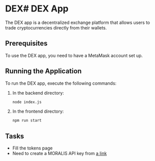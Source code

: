 # DEX# DEX App

The DEX app is a decentralized exchange platform that allows users to trade cryptocurrencies directly from their wallets. 

## Prerequisites

To use the DEX app, you need to have a MetaMask account set up.

## Running the Application

To run the DEX app, execute the following commands:

1. In the backend directory:
    ```bash
    node index.js
    ```

2. In the frontend directory:
    ```bash
    npm run start
    ```

## Tasks

- Fill the tokens page
- Need to create a MORALIS API key from [a link](https://admin.moralis.io/)